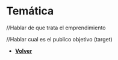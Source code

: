 # Temática

//Hablar de que trata el emprendimiento

//Hablar cual es el publico objetivo (target)

+ [**Volver**](../readme.md)